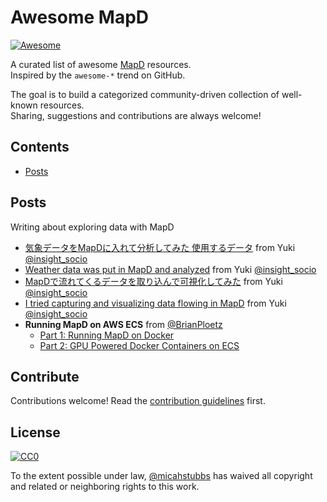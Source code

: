 # Awesome MapD 

[![Awesome](https://cdn.rawgit.com/sindresorhus/awesome/d7305f38d29fed78fa85652e3a63e154dd8e8829/media/badge.svg)](https://github.com/sindresorhus/awesome)


A curated list of awesome [MapD](https://www.mapd.com/) resources.  
Inspired by the `awesome-*` trend on GitHub.

The goal is to build a categorized community-driven collection of well-known resources.  
Sharing, suggestions and contributions are always welcome!


## Contents

- [Posts](#Posts)

## Posts

Writing about exploring data with MapD

- [気象データをMapDに入れて分析してみた 
使用するデータ](https://www.insight-tec.com/blog/technical/20171114_mapd) from Yuki [@insight_socio](https://twitter.com/insight_socio)  
- [Weather data was put in MapD and analyzed](https://www.insight-tec.com/blog/technical/20171114_mapd) from Yuki [@insight_socio](https://twitter.com/insight_socio)  
- [MapDで流れてくるデータを取り込んで可視化してみた](https://www.insight-tec.com/blog/technical/20171101_mapd) from Yuki [@insight_socio](https://twitter.com/insight_socio)  
- [I tried capturing and visualizing data flowing in MapD](https://www.insight-tec.com/blog/technical/20171101_mapd) from Yuki [@insight_socio](https://twitter.com/insight_socio)  
- **Running MapD on AWS ECS** from [@BrianPloetz](https://twitter.com/brianploetz)  
  - [Part 1: Running MapD on Docker](https://medium.com/ground-signal-engineering/running-mapd-on-aws-ecs-part1-ea505c056f58)
  - [Part 2: GPU Powered Docker Containers on ECS](https://medium.com/ground-signal-engineering/running-mapd-on-aws-ecs-part2-4fd159d31b35)

## Contribute

Contributions welcome! Read the [contribution guidelines](contributing.md) first.


## License

[![CC0](http://mirrors.creativecommons.org/presskit/buttons/88x31/svg/cc-zero.svg)](http://creativecommons.org/publicdomain/zero/1.0)

To the extent possible under law, [@micahstubbs](https://twitter.com/micahstubbs) has waived all copyright and
related or neighboring rights to this work.
